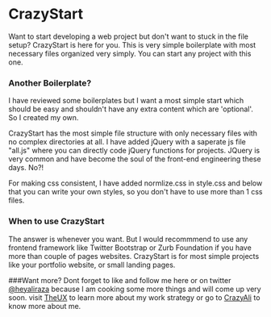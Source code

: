 # CrazyStart
Want to start developing a web project but don't want to stuck in the file setup? CrazyStart is here for you. This is very simple boilerplate with most necessary files organized very simply. You can start any project with this one. 

### Another Boilerplate?
I have reviewed some boilerplates but I want a most simple start which should be easy and shouldn't have any extra content which are 'optional'. So I created my own.

CrazyStart has the most simple file structure with only necessary files with no complex directories at all. I have added jQuery  with a saperate js file "all.js" where you can directly code jQuery functions for projects. JQuery is very common and have become the soul of the front-end engineering these days. No?!

For making css consistent, I have added normlize.css in style.css and below that you can write your own styles, so you don't have to use more than 1 css files.

### When to use CrazyStart

The answer is whenever you want. But I would recommmend to use any frontend framework like Twitter Bootstrap or Zurb Foundation if you have more than couple of pages websites. CrazyStart is for most simple projects like your portfolio website, or small landing pages.

###Want more?
Dont forget to like and follow me here or on twitter [@heyaliraza](http://www.twitter.com/heyaliraza) because I am cooking some more things and will come up very soon. visit [TheUX](theux.io) to learn more about my work strategy or go to [CrazyAli](crazyali.me) to know more about me.
